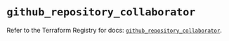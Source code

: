 # `github_repository_collaborator`

Refer to the Terraform Registry for docs: [`github_repository_collaborator`](https://registry.terraform.io/providers/integrations/github/6.0.1/docs/resources/repository_collaborator).
